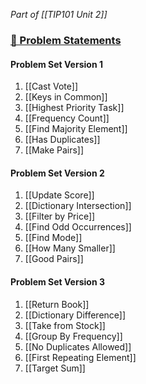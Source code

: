 *Part of [[TIP101 Unit 2]]*

### [🔗 Problem Statements](https://courses.codepath.org/courses/tip101/unit/2#!session_two)

#### Problem Set Version 1

1. [[Cast Vote]]
2. [[Keys in Common]]
3. [[Highest Priority Task]]
4. [[Frequency Count]]
5. [[Find Majority Element]]
6. [[Has Duplicates]]
7. [[Make Pairs]]

#### Problem Set Version 2

1. [[Update Score]]
2. [[Dictionary Intersection]]
3. [[Filter by Price]]
4. [[Find Odd Occurrences]]
5. [[Find Mode]]
6. [[How Many Smaller]]
7. [[Good Pairs]]

#### Problem Set Version 3

1. [[Return Book]]
2. [[Dictionary Difference]]
3. [[Take from Stock]]
4. [[Group By Frequency]]
5. [[No Duplicates Allowed]]
6. [[First Repeating Element]]
7. [[Target Sum]]